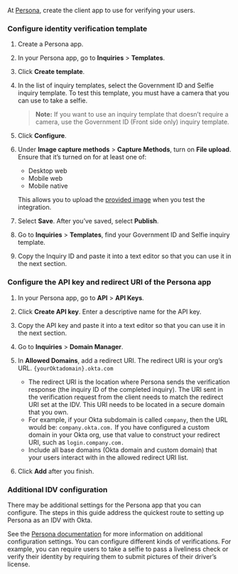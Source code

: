 At [Persona](https://withpersona.com/), create the client app to use for verifying your users.

### Configure identity verification template

1. Create a Persona app.

1. In your Persona app, go to **Inquiries** > **Templates**.

1. Click **Create template**.

1. In the list of inquiry templates, select the Government ID and Selfie inquiry template. To test this template, you must have a camera that you can use to take a selfie.

   > **Note:** If you want to use an inquiry template that doesn’t require a camera, use the Government ID (Front side only) inquiry template.

1. Click **Configure**.

1. Under **Image capture methods** > **Capture Methods**, turn on **File upload**. Ensure that it’s turned on for at least one of:

   * Desktop web
   * Mobile web
   * Mobile native

   This allows you to upload the [provided image](#test-image) when you test the integration.

1. Select **Save**. After you’ve saved, select **Publish**.

1. Go to **Inquiries** > **Templates**, find your Government ID and Selfie inquiry template.

1. Copy the Inquiry ID and paste it into a text editor so that you can use it in the next section.

### Configure the API key and redirect URI of the Persona app

1. In your Persona app, go to **API** > **API Keys**.

1. Click **Create API key**. Enter a descriptive name for the API key.

1. Copy the API key and paste it into a text editor so that you can use it in the next section.

1. Go to **Inquiries** > **Domain Manager**.

1. In **Allowed Domains**, add a redirect URI. The redirect URI is your org’s URL. `{yourOktadomain}.okta.com`

   * The redirect URI is the location where Persona sends the verification response (the inquiry ID of the completed inquiry). The URI sent in the verification request from the client needs to match the redirect URI set at the IDV. This URI needs to be located in a secure domain that you own.
   * For example, if your Okta subdomain is called `company`, then the URL would be: `company.okta.com.` If you have configured a custom domain in your Okta org, use that value to construct your redirect URI, such as `login.company.com.`
   * Include all base domains (Okta domain and custom domain) that your users interact with in the allowed redirect URI list.

1. Click **Add** after you finish.

### Additional IDV configuration

There may be additional settings for the Persona app that you can configure. The steps in this guide address the quickest route to setting up Persona as an IDV with Okta.

See the [Persona documentation](https://docs.withpersona.com/docs/getting-started) for more information on additional configuration settings. You can configure different kinds of verifications. For example, you can require users to take a selfie to pass a liveliness check or verify their identity by requiring them to submit pictures of their driver’s license.
